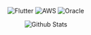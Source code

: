 <div align="center">
  <p>
    <img alt="Flutter" src="https://img.shields.io/badge/Flutter-%2302569B?style=for-the-badge&logo=flutter&logoColor=white&style=flat" />
    <img alt="AWS" src="https://img.shields.io/badge/AWS-%23FF9900?logo=amazon-aws&logoColor=white&style=flat" />
    <img alt="Oracle" src="https://img.shields.io/badge/Oracle-F80000?logo=oracle&logoColor=white&style=flat" />
  </p>
  
  ![Github Stats](https://github-readme-stats.vercel.app/api?username=nbthales&theme=dracula&rank_icon=github&show_icons=true&count_private=true&include_all_commits=true)
</div>
